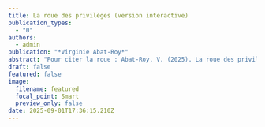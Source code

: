```yaml
---
title: La roue des privilèges (version interactive)
publication_types:
  - "0"
authors:
  - admin
publication: "*Virginie Abat-Roy*"
abstract: "Pour citer la roue : Abat-Roy, V. (2025). La roue des privilèges (version interactive). https://roue.virginieabatroy.com"
draft: false
featured: false
image:
  filename: featured
  focal_point: Smart
  preview_only: false
date: 2025-09-01T17:36:15.210Z
---
```

